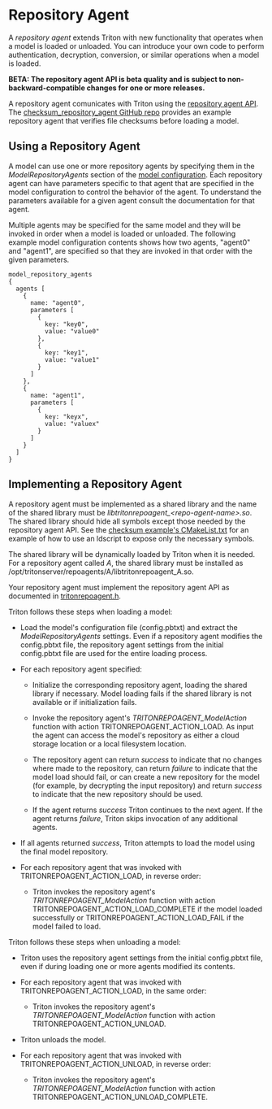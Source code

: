 <!--
# Copyright (c) 2021, NVIDIA CORPORATION. All rights reserved.
#
# Redistribution and use in source and binary forms, with or without
# modification, are permitted provided that the following conditions
# are met:
#  * Redistributions of source code must retain the above copyright
#    notice, this list of conditions and the following disclaimer.
#  * Redistributions in binary form must reproduce the above copyright
#    notice, this list of conditions and the following disclaimer in the
#    documentation and/or other materials provided with the distribution.
#  * Neither the name of NVIDIA CORPORATION nor the names of its
#    contributors may be used to endorse or promote products derived
#    from this software without specific prior written permission.
#
# THIS SOFTWARE IS PROVIDED BY THE COPYRIGHT HOLDERS ``AS IS'' AND ANY
# EXPRESS OR IMPLIED WARRANTIES, INCLUDING, BUT NOT LIMITED TO, THE
# IMPLIED WARRANTIES OF MERCHANTABILITY AND FITNESS FOR A PARTICULAR
# PURPOSE ARE DISCLAIMED.  IN NO EVENT SHALL THE COPYRIGHT OWNER OR
# CONTRIBUTORS BE LIABLE FOR ANY DIRECT, INDIRECT, INCIDENTAL, SPECIAL,
# EXEMPLARY, OR CONSEQUENTIAL DAMAGES (INCLUDING, BUT NOT LIMITED TO,
# PROCUREMENT OF SUBSTITUTE GOODS OR SERVICES; LOSS OF USE, DATA, OR
# PROFITS; OR BUSINESS INTERRUPTION) HOWEVER CAUSED AND ON ANY THEORY
# OF LIABILITY, WHETHER IN CONTRACT, STRICT LIABILITY, OR TORT
# (INCLUDING NEGLIGENCE OR OTHERWISE) ARISING IN ANY WAY OUT OF THE USE
# OF THIS SOFTWARE, EVEN IF ADVISED OF THE POSSIBILITY OF SUCH DAMAGE.
-->

# Repository Agent

A *repository agent* extends Triton with new functionality that
operates when a model is loaded or unloaded. You can introduce your
own code to perform authentication, decryption, conversion, or similar
operations when a model is loaded.

**BETA: The repository agent API is beta quality and is subject to
non-backward-compatible changes for one or more releases.**

A repository agent comunicates with Triton using the [repository agent
API](https://github.com/triton-inference-server/core/tree/main/include/triton/core/tritonrepoagent.h). The
[checksum_repository_agent GitHub
repo](https://github.com/triton-inference-server/checksum_repository_agent)
provides an example repository agent that verifies file checksums
before loading a model.

## Using a Repository Agent

A model can use one or more repository agents by specifying them in
the *ModelRepositoryAgents* section of the [model
configuration](model_configuration.md). Each repository agent can have
parameters specific to that agent that are specified in the model
configuration to control the behavior of the agent. To understand the
parameters available for a given agent consult the documentation for
that agent.

Multiple agents may be specified for the same model and they will be
invoked in order when a model is loaded or unloaded. The following
example model configuration contents shows how two agents, "agent0"
and "agent1", are specified so that they are invoked in that order
with the given parameters.

```
model_repository_agents
{
  agents [
    {
      name: "agent0",
      parameters [
        {
          key: "key0",
          value: "value0"
        },
        {
          key: "key1",
          value: "value1"
        }
      ]
    },
    {
      name: "agent1",
      parameters [
        {
          key: "keyx",
          value: "valuex"
        }
      ]
    }
  ]
}
```

## Implementing a Repository Agent

A repository agent must be implemented as a shared library and the
name of the shared library must be
*libtritonrepoagent_\<repo-agent-name\>.so*. The shared library should
hide all symbols except those needed by the repository agent API. See
the [checksum example's
CMakeList.txt](https://github.com/triton-inference-server/checksum_repository_agent/blob/main/CMakeLists.txt)
for an example of how to use an ldscript to expose only the necessary
symbols.

The shared library will be dynamically loaded by Triton when it is
needed. For a repository agent called *A*, the shared library must be
installed as /opt/tritonserver/repoagents/A/libtritonrepoagent_A.so.

Your repository agent must implement the repository agent API as
documented in
[tritonrepoagent.h](https://github.com/triton-inference-server/core/tree/main/include/triton/core/tritonrepoagent.h).

Triton follows these steps when loading a model:

* Load the model's configuration file (config.pbtxt) and extract the
  *ModelRepositoryAgents* settings. Even if a repository agent
  modifies the config.pbtxt file, the repository agent settings from
  the initial config.pbtxt file are used for the entire loading
  process.

* For each repository agent specified:

  * Initialize the corresponding repository agent, loading the shared
    library if necessary. Model loading fails if the shared library is
    not available or if initialization fails.

  * Invoke the repository agent's *TRITONREPOAGENT_ModelAction*
    function with action TRITONREPOAGENT_ACTION_LOAD. As input the
    agent can access the model's repository as either a cloud storage
    location or a local filesystem location.

  * The repository agent can return *success* to indicate that no
    changes where made to the repository, can return *failure* to
    indicate that the model load should fail, or can create a new
    repository for the model (for example, by decrypting the input
    repository) and return *success* to indicate that the new
    repository should be used.

  * If the agent returns *success* Triton continues to the next
    agent. If the agent returns *failure*, Triton skips invocation of
    any additional agents.

* If all agents returned *success*, Triton attempts to load the model
  using the final model repository.

* For each repository agent that was invoked with
  TRITONREPOAGENT_ACTION_LOAD, in reverse order:

  * Triton invokes the repository agent's
    *TRITONREPOAGENT_ModelAction* function with action
    TRITONREPOAGENT_ACTION_LOAD_COMPLETE if the model loaded
    successfully or TRITONREPOAGENT_ACTION_LOAD_FAIL if the model
    failed to load.

Triton follows these steps when unloading a model:

* Triton uses the repository agent settings from the initial
  config.pbtxt file, even if during loading one or more agents
  modified its contents.

* For each repository agent that was invoked with
  TRITONREPOAGENT_ACTION_LOAD, in the same order:

  * Triton invokes the repository agent's
    *TRITONREPOAGENT_ModelAction* function with action
    TRITONREPOAGENT_ACTION_UNLOAD.

* Triton unloads the model.

* For each repository agent that was invoked with
  TRITONREPOAGENT_ACTION_UNLOAD, in reverse order:

  * Triton invokes the repository agent's
    *TRITONREPOAGENT_ModelAction* function with action
    TRITONREPOAGENT_ACTION_UNLOAD_COMPLETE.

